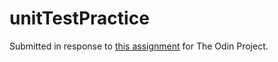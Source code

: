 # unitTestPractice

Submitted in response to [this assignment](https://www.theodinproject.com/lessons/node-path-javascript-testing-practice) for The Odin Project.